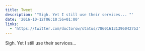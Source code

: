 ```yaml
---
title: Tweet
description: '"Sigh. Yet I still use their services... "'
date: '2016-10-12T06:10:56+01:00'
links:
  - 'https://twitter.com/doctorow/status/786016131396042753'
---
```

Sigh. Yet I still use their services... 
